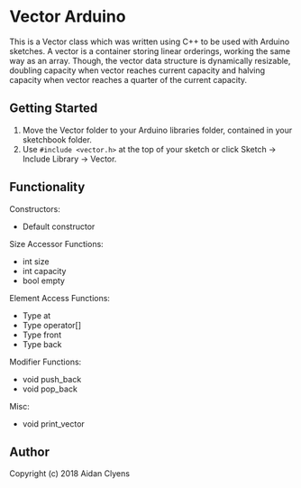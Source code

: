 # Vector Arduino
This is a Vector class which was written using C++ to be used with Arduino sketches. A vector is a container storing linear orderings, working the same way as an array. Though, the vector data structure is dynamically resizable, doubling capacity when vector reaches current capacity and halving capacity when vector reaches a quarter of the current capacity.

## Getting Started
1. Move the Vector folder to your Arduino libraries folder, contained in your sketchbook folder.
2. Use `#include <vector.h>` at the top of your sketch or click Sketch -> Include Library -> Vector.

## Functionality
Constructors:
- Default constructor

Size Accessor Functions:
- int size
- int capacity
- bool empty

Element Access Functions:
- Type at
- Type operator[]
- Type front
- Type back

Modifier Functions:
- void push_back
- void pop_back

Misc:
- void print_vector

## Author
Copyright (c) 2018 Aidan Clyens

